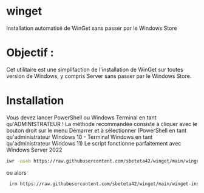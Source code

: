 # winget
Installation automatisé de WinGet sans passer par le Windows Store

# Objectif :
Cet utilitaire est une simplifaction de l'installation de WinGet sur toutes version de Windows, y compris Server sans passer par le Windows Store.

# Installation
Vous devez lancer PowerShell ou Windows Terminal en tant qu'ADMINISTRATEUR ! La méthode recommandée consiste à cliquer avec le bouton droit sur le menu Démarrer et à sélectionner (PowerShell en tant qu'administrateur Windows 10 - Terminal Windows en tant qu'administrateur Windows 11)
Le script fonctionne parfaitement avec Windows Server 2022

```bash
iwr -useb https://raw.githubusercontent.com/sbeteta42/winget/main/winget-install.ps1 | iex
```
 ou alors 

```bash
 irm https://raw.githubusercontent.com/sbeteta42/winget/main/winget-install.ps1 | iex
```

